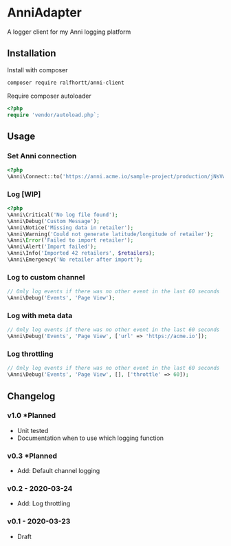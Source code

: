 # AnniAdapter
A logger client for my Anni logging platform

## Installation

Install with composer
```bash
composer require ralfhortt/anni-client
```

Require composer autoloader
```php
<?php
require 'vendor/autoload.php`;
```

## Usage

### Set Anni connection

```php
<?php
\Anni\Connect::to('https://anni.acme.io/sample-project/production/jNsVwMbyXO27uxZw');
```

### Log [WIP]

```php
<?php
\Anni\Critical('No log file found');
\Anni\Debug('Custom Message');
\Anni\Notice('Missing data in retailer');
\Anni\Warning('Could not generate latitude/longitude of retailer');
\Anni\Error('Failed to import retailer');
\Anni\Alert('Import failed');
\Anni\Info('Imported 42 retailers', $retailers);
\Anni\Emergency('No retailer after import');
```

### Log to custom channel

```php
// Only log events if there was no other event in the last 60 seconds
\Anni\Debug('Events', 'Page View');
```

### Log with meta data

```php
// Only log events if there was no other event in the last 60 seconds
\Anni\Debug('Events', 'Page View', ['url' => 'https://acme.io']);
```

### Log throttling

```php
// Only log events if there was no other event in the last 60 seconds
\Anni\Debug('Events', 'Page View', [], ['throttle' => 60]);
```

## Changelog

### v1.0 *Planned

- Unit tested
- Documentation when to use which logging function

### v0.3 *Planned

- Add: Default channel logging

### v0.2 - 2020-03-24

- Add: Log throttling

### v0.1 - 2020-03-23

- Draft
